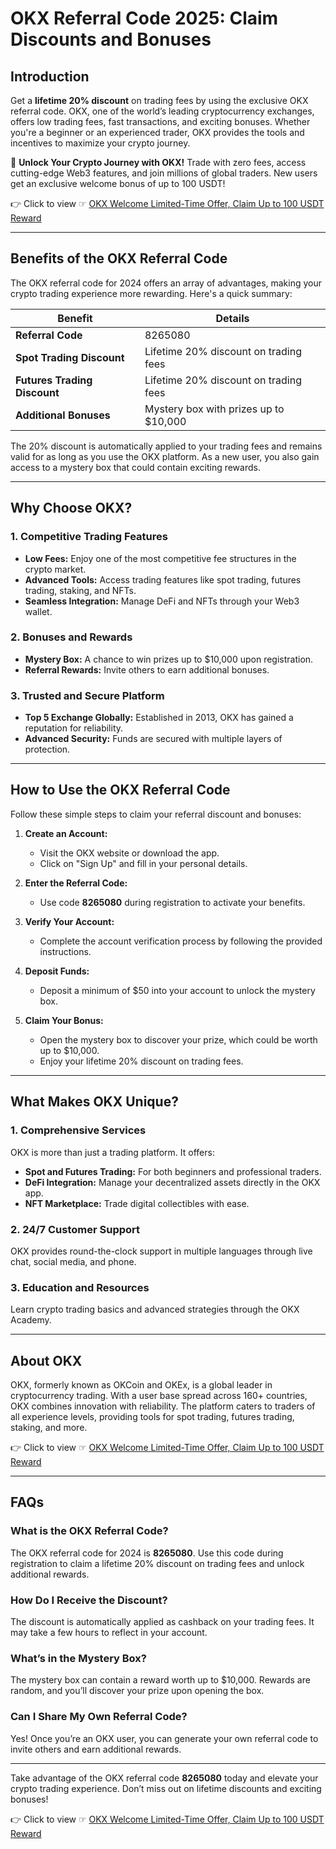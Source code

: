 # OKX Referral Code 2025: Claim Discounts and Bonuses

## Introduction

Get a **lifetime 20% discount** on trading fees by using the exclusive OKX referral code. OKX, one of the world’s leading cryptocurrency exchanges, offers low trading fees, fast transactions, and exciting bonuses. Whether you're a beginner or an experienced trader, OKX provides the tools and incentives to maximize your crypto journey.

🚀 **Unlock Your Crypto Journey with OKX!** Trade with zero fees, access cutting-edge Web3 features, and join millions of global traders. New users get an exclusive welcome bonus of up to 100 USDT! 

👉 Click to view ☞ [OKX Welcome Limited-Time Offer, Claim Up to 100 USDT Reward](https://bit.ly/OKXe)

---

## Benefits of the OKX Referral Code

The OKX referral code for 2024 offers an array of advantages, making your crypto trading experience more rewarding. Here's a quick summary:

| Benefit               | Details                                               |
|-----------------------|-------------------------------------------------------|
| **Referral Code**     | 8265080                                              |
| **Spot Trading Discount** | Lifetime 20% discount on trading fees              |
| **Futures Trading Discount** | Lifetime 20% discount on trading fees              |
| **Additional Bonuses** | Mystery box with prizes up to $10,000                |

The 20% discount is automatically applied to your trading fees and remains valid for as long as you use the OKX platform. As a new user, you also gain access to a mystery box that could contain exciting rewards.

---

## Why Choose OKX?

### 1. Competitive Trading Features
- **Low Fees:** Enjoy one of the most competitive fee structures in the crypto market.
- **Advanced Tools:** Access trading features like spot trading, futures trading, staking, and NFTs.
- **Seamless Integration:** Manage DeFi and NFTs through your Web3 wallet.

### 2. Bonuses and Rewards
- **Mystery Box:** A chance to win prizes up to $10,000 upon registration.
- **Referral Rewards:** Invite others to earn additional bonuses.

### 3. Trusted and Secure Platform
- **Top 5 Exchange Globally:** Established in 2013, OKX has gained a reputation for reliability.
- **Advanced Security:** Funds are secured with multiple layers of protection.

---

## How to Use the OKX Referral Code

Follow these simple steps to claim your referral discount and bonuses:

1. **Create an Account:**
   - Visit the OKX website or download the app.
   - Click on "Sign Up" and fill in your personal details.

2. **Enter the Referral Code:**
   - Use code **8265080** during registration to activate your benefits.

3. **Verify Your Account:**
   - Complete the account verification process by following the provided instructions.

4. **Deposit Funds:**
   - Deposit a minimum of $50 into your account to unlock the mystery box.

5. **Claim Your Bonus:**
   - Open the mystery box to discover your prize, which could be worth up to $10,000.
   - Enjoy your lifetime 20% discount on trading fees.

---

## What Makes OKX Unique?

### 1. Comprehensive Services
OKX is more than just a trading platform. It offers:
- **Spot and Futures Trading:** For both beginners and professional traders.
- **DeFi Integration:** Manage your decentralized assets directly in the OKX app.
- **NFT Marketplace:** Trade digital collectibles with ease.

### 2. 24/7 Customer Support
OKX provides round-the-clock support in multiple languages through live chat, social media, and phone.

### 3. Education and Resources
Learn crypto trading basics and advanced strategies through the OKX Academy.

---

## About OKX

OKX, formerly known as OKCoin and OKEx, is a global leader in cryptocurrency trading. With a user base spread across 160+ countries, OKX combines innovation with reliability. The platform caters to traders of all experience levels, providing tools for spot trading, futures trading, staking, and more.

👉 Click to view ☞ [OKX Welcome Limited-Time Offer, Claim Up to 100 USDT Reward](https://bit.ly/OKXe)

---

## FAQs

### What is the OKX Referral Code?
The OKX referral code for 2024 is **8265080**. Use this code during registration to claim a lifetime 20% discount on trading fees and unlock additional rewards.

### How Do I Receive the Discount?
The discount is automatically applied as cashback on your trading fees. It may take a few hours to reflect in your account.

### What’s in the Mystery Box?
The mystery box can contain a reward worth up to $10,000. Rewards are random, and you’ll discover your prize upon opening the box.

### Can I Share My Own Referral Code?
Yes! Once you’re an OKX user, you can generate your own referral code to invite others and earn additional rewards.

---

Take advantage of the OKX referral code **8265080** today and elevate your crypto trading experience. Don’t miss out on lifetime discounts and exciting bonuses!

👉 Click to view ☞ [OKX Welcome Limited-Time Offer, Claim Up to 100 USDT Reward](https://bit.ly/OKXe)
